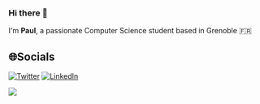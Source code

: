 ### Hi there 👋

<!--
**Paul-vrn/Paul-vrn** is a ✨ _special_ ✨ repository because its `README.md` (this file) appears on your GitHub profile.

Here are some ideas to get you started:

- 🔭 I’m currently working on ...
- 🌱 I’m currently learning ...
- 👯 I’m looking to collaborate on ...
- 🤔 I’m looking for help with ...
- 💬 Ask me about ...
- 📫 How to reach me: ...
- 😄 Pronouns: ...
- ⚡ Fun fact: ...
-->
I'm **Paul**, a passionate Computer Science student based in Grenoble 🇫🇷

## 🌐Socials
[![Twitter](https://img.shields.io/badge/Twitter-%231DA1F2.svg?logo=Twitter&logoColor=white)](https://twitter.com/@paulvrn_) 
[![LinkedIn](https://img.shields.io/badge/LinkedIn-%230077B5.svg?logo=linkedin&logoColor=white)](https://linkedin.com/in/paul-vernin) 

[![](https://visitcount.itsvg.in/api?id=Paul-vrn&label=Profile%20Views&color=3&icon=3&pretty=true)](https://visitcount.itsvg.in)
